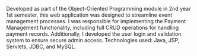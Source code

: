 Developed as part of the Object-Oriented Programming module in 2nd year 1st semester, this web application was designed to streamline event management processes. I was responsible for implementing the Payment Management functionality, including full CRUD operations for handling payment records. Additionally, I developed the user login and validation system to ensure secure admin access. Technologies used: Java, JSP, Servlets, JDBC, and MySQL.
